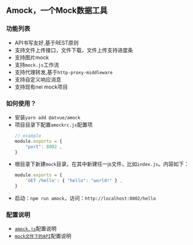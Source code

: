 
## Amock，一个Mock数据工具

### 功能列表
- API书写友好,基于REST原则
- 支持文件上传接口，文件下载，文件上传支持进度条
- 支持图片mock
- 支持`mock.js`工作流
- 支持代理转发,基于`http-proxy-middleware`
- 支持自定义响应消息
- 支持现有nei mock项目

### 如何使用？

- 安装`yarn add @atvue/amock`
- 项目目录下配置`amockrc.js`配置项
    ```javascript
    // example
    module.exports = {
        "port": 8002 ,
    }
    ```
- 根目录下新建`mock`目录，在其中新建任一js文件，比如`index.js`。内容如下：
    ```javascript
    module.exports = {
        'GET /hello': { "hello": "world!" } ,
    }
    ```
- 启动：`npm run amock`，访问：`http://localhost:8002/hello`


### 配置说明

- [`amock.js`](./doc/config.md)配置说明
- [`mock文件下的API`](./doc/api.md)配置说明
